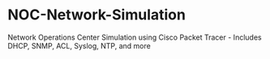 # NOC-Network-Simulation
Network Operations Center Simulation using Cisco Packet Tracer - Includes DHCP, SNMP, ACL, Syslog, NTP, and more
